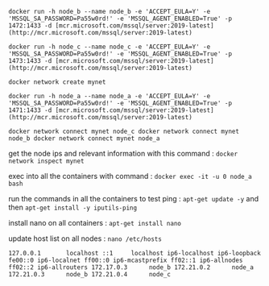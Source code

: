 `docker run -h node_b --name node_b -e 'ACCEPT_EULA=Y' -e 'MSSQL_SA_PASSWORD=Pa55w0rd!' -e 'MSSQL_AGENT_ENABLED=True' -p 1472:1433 -d [mcr.microsoft.com/mssql/server:2019-latest](http://mcr.microsoft.com/mssql/server:2019-latest)`

`docker run -h node_c --name node_c -e 'ACCEPT_EULA=Y' -e 'MSSQL_SA_PASSWORD=Pa55w0rd!' -e 'MSSQL_AGENT_ENABLED=True' -p 1473:1433 -d [mcr.microsoft.com/mssql/server:2019-latest](http://mcr.microsoft.com/mssql/server:2019-latest)`

`docker network create mynet`

`docker run -h node_a --name node_a -e 'ACCEPT_EULA=Y' -e 'MSSQL_SA_PASSWORD=Pa55w0rd!' -e 'MSSQL_AGENT_ENABLED=True' -p 1471:1433 -d [mcr.microsoft.com/mssql/server:2019-latest](http://mcr.microsoft.com/mssql/server:2019-latest)`

`docker network connect mynet node_c
docker network connect mynet node_b
docker network connect mynet node_a`

get the node ips and relevant information with this command : `docker network inspect mynet`

exec into all the containers with command : `docker exec -it -u 0 node_a bash`

run the commands in all the containers to test ping : `apt-get update -y`  and then `apt-get install -y iputils-ping`

install nano on all containers : `apt-get install nano`

update host list on all nodes : `nano /etc/hosts`

`127.0.0.1       localhost
::1     localhost ip6-localhost ip6-loopback
fe00::0 ip6-localnet
ff00::0 ip6-mcastprefix
ff02::1 ip6-allnodes
ff02::2 ip6-allrouters
172.17.0.3      node_b
172.21.0.2      node_a
172.21.0.3      node_b
172.21.0.4      node_c`